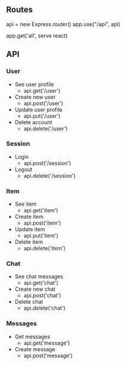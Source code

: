 Routes
------

api = new Express.router()
app.use("/api", api)

app.get('all', serve react)


API
---

### User

- See user profile
  - api.get('/user')
- Create new user
  - api.post('/user')
- Update user profile
  - api.put('/user')
- Delete account
  - api.delete('/user')

### Session

- Login
  - api.post('/session')
- Logout
  - api.delete('/session')

### Item

- See item
  - api.get('item')
- Create item
  - api.post('item')
- Update item
  - api.put('item')
- Delete item
  - api.delete('item')

### Chat

- See chat messages
  - api.get('chat')
- Create new chat
  - api.post('chat')
- Delete chat
  - api.delete('chat')

### Messages

- Get messages
  - api.get('message')
- Create message
  - api.post('message')


















